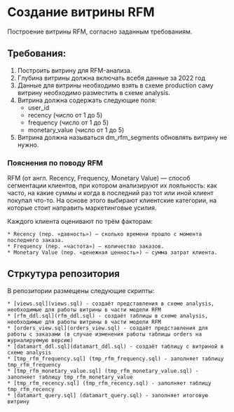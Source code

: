 # Создание витрины RFM

Построение витрины RFM, согласно заданным требованиям.

## Требования:

1. Построить витрину для RFM-анализа.
2. Глубина витрины должна включать всебя данные за 2022 год
3. Данные для витрины необходимо взять в схеме production саму витрину необходимо разместить в схеме analysis.
4. Витрина должна содержать следующие поля:
	* user_id
	* recency (число от 1 до 5)
	* frequency (число от 1 до 5)
	* monetary_value (число от 1 до 5)
5. Витрина должна называться dm_rfm_segments обновлять витрину не нужно.

### Пояснения по поводу RFM

RFM (от англ. Recency, Frequency, Monetary Value) — способ сегментации клиентов, при котором анализируют их лояльность: как часто, на какие суммы и когда в последний раз тот или иной клиент покупал что-то. На основе этого выбирают клиентские категории, на которые стоит направить маркетинговые усилия. 

Каждого клиента оценивают по трём факторам:

	* Recency (пер. «давность») — сколько времени прошло с момента последнего заказа.
	* Frequency (пер. «частота») — количество заказов.
	* Monetary Value (пер. «денежная ценность») — сумма затрат клиента.
	
## Стркутура репозитория

В репозитории размещены следующие скрипты:

	* [views.sql](views.sql) - создаёт представления в схеме analysis, необходимые для работы витрины в части модели RFM
	* [rfm_ddl.sql](rfm_ddl.sql) - создаёт таблицы в схеме analysis, необходимые для работы витрины в части модели RFM
	* [orders_view.sql](orders_view.sql) - создаёт представления для работы с заказами (в случае изменения работы таблицы orders на журналируемую версию)
	* [datamart_ddl.sql](datamart_ddl.sql) - создаёт таблицу с витриной в схеме analysis
	* [tmp_rfm_frequency.sql] (tmp_rfm_frequency.sql) - заполняет таблицу tmp_rfm_frequency
	* [tmp_rfm_monetary_value.sql] (tmp_rfm_monetary_value.sql) - заполняет таблицу tmp_rfm_monetary_value
	* [tmp_rfm_recency.sql] (tmp_rfm_recency.sql) - заполняет таблицу tmp_rfm_recency
	* [datamart_query.sql] (datamart_query.sql) - заполняет итоговую витрину